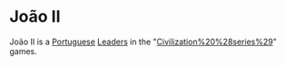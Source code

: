 # João II

João II is a [Portuguese](Portuguese) [Leaders](leader) in the "[Civilization%20%28series%29](Civilization)" games.